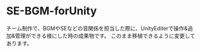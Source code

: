 # SE-BGM-forUnity
チーム制作で、BGMやSEなどの音関係を担当した際に、UnityEditerで操作&追加&管理ができる様にした時の成果物です。
このまま移植できるように変更してあります。
